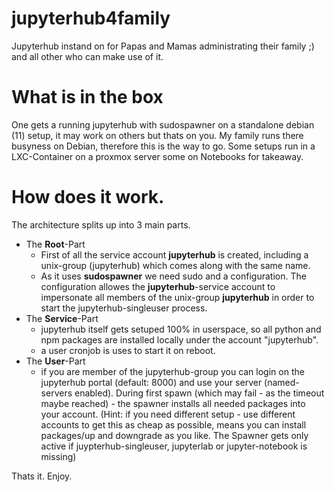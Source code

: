 # jupyterhub4family
Jupyterhub instand on for Papas and Mamas administrating their family ;) and all other who can make use of it.

# What is in the box
One gets a running jupyterhub with sudospawner on a standalone debian (11) setup, it may work on others but thats on you.
My family runs there busyness on Debian, therefore this is the way to go. Some setups run in a LXC-Container on a proxmox server some on Notebooks for takeaway.

# How does it work.
The architecture splits up into 3 main parts.

- The **Root**-Part
    - First of all the service account **jupyterhub** is created, including a unix-group (jupyterhub) which comes along with the same name.
    - As it uses **sudospawner** we need sudo and a configuration. The configuration allowes the **jupyterhub**-service account to impersonate all members of the unix-group **jupyterhub** in order to start the jupyterhub-singleuser process.
- The **Service**-Part
    - jupyterhub itself gets setuped 100% in userspace, so all python and npm packages are installed locally under the account "jupyterhub".
    - a user cronjob is uses to start it on reboot.
- The **User**-Part
    - if you are member of the jupyterhub-group you can login on the jupyterhub portal (default: 8000) and use your server (named-servers enabled). During first spawn (which may fail - as the timeout maybe reached) - the spawner installs all needed packages into your account. (Hint: if you need different setup - use different accounts to get this as cheap as possible, means you can install packages/up and downgrade as you like. The Spawner gets only active if juypterhub-singleuser, jupyterlab or jupyter-notebook is missing)

Thats it.
Enjoy.